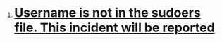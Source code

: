 1. # [Username is not in the sudoers file. This incident will be reported](https://unix.stackexchange.com/questions/179954/username-is-not-in-the-sudoers-file-this-incident-will-be-reported)